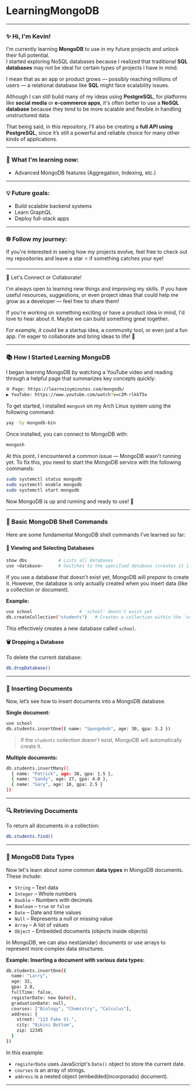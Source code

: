 # LearningMongoDB


---

### ✨ Hi, I'm Kevin!

I'm currently learning **MongoDB** to use in my future projects and unlock their full potential.\
I started exploring NoSQL databases because I realized that traditional **SQL databases** may not be ideal for certain types of projects I have in mind.

I mean that as an app or product grows — possibly reaching millions of users — a relational database like **SQL** might face scalability issues.

Although I can still build many of my ideas using **PostgreSQL**, for platforms like **social media** or **e-commerce apps**, it's often better to use a **NoSQL database** because they tend to be more scalable and flexible in handling unstructured data.

That being said, in this repository, I’ll also be creating a **full API using PostgreSQL**, since it’s still a powerful and reliable choice for many other kinds of applications.

---

### 🧠 What I'm learning now:

- Advanced MongoDB features (Aggregation, Indexing, etc.)

---

### 💡 Future goals:

- Build scalable backend systems
- Learn GraphQL
- Deploy full-stack apps

---

### 🌐 Follow my journey:

If you're interested in seeing how my projects evolve, feel free to check out my repositories and leave a star ⭐ if something catches your eye!

---

🚀 Let's Connect or Collaborate!

I'm always open to learning new things and improving my skills. If you have useful resources, suggestions, or even project ideas that could help me grow as a developer — feel free to share them!

If you're working on something exciting or have a product idea in mind, I'd love to hear about it. Maybe we can build something great together.

For example, it could be a startup idea, a community tool, or even just a fun app. I'm eager to collaborate and bring ideas to life! 👀


--- 

### 📚 How I Started Learning MongoDB

I began learning MongoDB by watching a YouTube video and reading through a helpful page that summarizes key concepts quickly:

```bash
🌐 Page: https://learnxinyminutes.com/mongodb/
▶️ YouTube: https://www.youtube.com/watch?v=c2M-rlkkT5o
```

To get started, I installed `mongosh` on my Arch Linux system using the following command:

```bash
yay -Sy mongodb-bin
```

Once installed, you can connect to MongoDB with:

```bash
mongosh
```

At this point, I encountered a common issue — MongoDB wasn't running yet. To fix this, you need to start the MongoDB service with the following commands:

```bash
sudo systemctl status mongodb
sudo systemctl enable mongodb
sudo systemctl start mongodb
```

Now MongoDB is up and running and ready to use! 🚀

---

### 🧪 Basic MongoDB Shell Commands

Here are some fundamental MongoDB shell commands I’ve learned so far:

#### 📂 Viewing and Selecting Databases

```bash
show dbs            # Lists all databases
use <database>      # Switches to the specified database (creates it if it doesn't exist)
```

If you use a database that doesn't exist yet, MongoDB will *prepare* to create it. However, the database is only actually created when you insert data (like a collection or document).

**Example:**

```bash
use school                  # 'school' doesn't exist yet
db.createCollection("students")   # Creates a collection within the 'school' database
```

This effectively creates a new database called `school`.

#### 🗑️ Dropping a Database

To delete the current database:

```bash
db.dropDatabase()
```

---

### 📝 Inserting Documents

Now, let’s see how to insert documents into a MongoDB database.

**Single document:**

```bash
use school
db.students.insertOne({ name: "Spongebob", age: 30, gpa: 3.2 })
```

> If the `students` collection doesn't exist, MongoDB will automatically create it.

**Multiple documents:**

```bash
db.students.insertMany([
  { name: "Patrick", age: 38, gpa: 1.5 },
  { name: "Sandy", age: 27, gpa: 4.0 },
  { name: "Gary", age: 18, gpa: 2.5 }
])
```

---

### 🔍 Retrieving Documents

To return all documents in a collection:

```bash
db.students.find()
```
---

### 🧬 MongoDB Data Types

Now let's learn about some common **data types** in MongoDB documents. These include:

- `String` – Text data
- `Integer` – Whole numbers
- `Double` – Numbers with decimals
- `Boolean` – `true` or `false`
- `Date` – Date and time values
- `Null` – Represents a null or missing value
- `Array` – A list of values
- `Object` – Embedded documents (objects inside objects)

In MongoDB, we can also nest(anidar) documents or use arrays to represent more complex data structures.

**Example: Inserting a document with various data types:**

```bash
db.students.insertOne({
  name: "Larry",
  age: 32,
  gpa: 2.8,
  fullTime: false,
  registerDate: new Date(),
  graduationDate: null,
  courses: ["Biology", "Chemistry", "Calculus"],
  address: {
    street: "123 Fake St.",
    city: "Bikini Bottom",
    zip: 12345
  }
})
```

In this example:
- `registerDate` uses JavaScript's `Date()` object to store the current date.
- `courses` is an array of strings.
- `address` is a nested object (embedded(incorporado) document).

---

